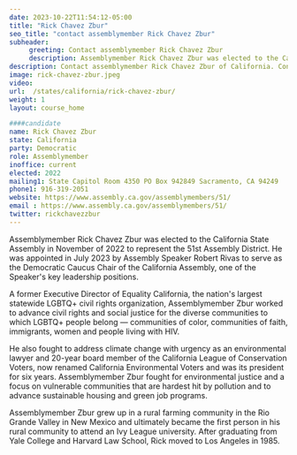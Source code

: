 ```yaml
---
date: 2023-10-22T11:54:12-05:00
title: "Rick Chavez Zbur"
seo_title: "contact assemblymember Rick Chavez Zbur"
subheader:
     greeting: Contact assemblymember Rick Chavez Zbur
     description: Assemblymember Rick Chavez Zbur was elected to the California State Assembly in November of 2022 to represent the 51st Assembly District. He was appointed in July 2023 by Assembly Speaker Robert Rivas to serve as the Democratic Caucus Chair of the California Assembly, one of the Speaker's key leadership positions.
description: Contact assemblymember Rick Chavez Zbur of California. Contact information for Rick Chavez Zbur includes email address, phone number, and mailing address.
image: rick-chavez-zbur.jpeg
video:
url:  /states/california/rick-chavez-zbur/
weight: 1
layout: course_home

####candidate
name: Rick Chavez Zbur
state: California
party: Democratic
role: Assemblymember
inoffice: current
elected: 2022
mailing1: State Capitol Room 4350 PO Box 942849 Sacramento, CA 94249
phone1: 916-319-2051
website: https://www.assembly.ca.gov/assemblymembers/51/
email : https://www.assembly.ca.gov/assemblymembers/51/
twitter: rickchavezzbur
---
```


Assemblymember Rick Chavez Zbur was elected to the California State Assembly in November of 2022 to represent the 51st Assembly District. He was appointed in July 2023 by Assembly Speaker Robert Rivas to serve as the Democratic Caucus Chair of the California Assembly, one of the Speaker's key leadership positions.

A former Executive Director of Equality California, the nation's largest statewide LGBTQ+ civil rights organization, Assemblymember Zbur worked to advance civil rights and social justice for the diverse communities to which LGBTQ+ people belong — communities of color, communities of faith, immigrants, women and people living with HIV.

He also fought to address climate change with urgency as an environmental lawyer and 20-year board member of the California League of Conservation Voters, now renamed California Environmental Voters and was its president for six years. Assemblymember Zbur fought for environmental justice and a focus on vulnerable communities that are hardest hit by pollution and to advance sustainable housing and green job programs.

Assemblymember Zbur grew up in a rural farming community in the Rio Grande Valley in New Mexico and ultimately became the first person in his rural community to attend an Ivy League university. After graduating from Yale College and Harvard Law School, Rick moved to Los Angeles in 1985.
